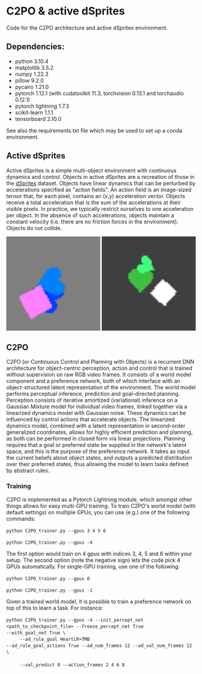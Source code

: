 # C2PO & active dSprites

Code for the C2PO architecture and active dSprites environment.

## Dependencies:
- python 3.10.4
- matplotlib 3.5.2
- numpy 1.22.3
- pillow 9.2.0
- pycairo 1.21.0
- pytorch 1.12.1 (with cudatoolkit 11.3, torchvision 0.13.1 and torchaudio 0.12.1)
- pytorch lightning 1.7.3
- scikit-learn 1.1.1
- tensorboard 2.10.0

See also the requirements.txt file which may be used to set up a conda environment.

## Active dSprites
Active dSprites is a simple multi-object environment with continuous dynamics and control. Objects in active dSprites are a recreation of those in the [dSprites](https://github.com/deepmind/dsprites-dataset) dataset. Objects have linear dynamics that can be perturbed by accelerations specified as "action fields". An action field is an image-sized tensor that, for each pixel, contains an (x,y) acceleration vector. Objects receive a total acceleration that is the sum of the accelerations at their visible pixels. In practice, we typically restrict ourselves to one acceleration per object. In the absence of such accelerations, objects maintain a constant velocity (i.e. there are no friction forces in the environment). Objects do not collide.

<img src="https://github.com/rubvber/C2PO/blob/main/img/active-dSprites-animation0.gif" width=250> <img src="https://github.com/rubvber/C2PO/blob/main/img/active-dSprites-animation1.gif" width=250>


## C2PO
C2PO (or Continuous Control and Planning with Objects) is a recurrent DNN architecture for object-centric perception, action and control that is trained without supervision on raw RGB video frames. It consists of a world model component and a preference network, both of which interface with an object-structured latent representation of the environment. The world model performs perceptual inference, prediction and goal-directed planning. Perception consists of iterative amortized (variational) inference on a Gaussian Mixture model for individual video frames, linked together via a linearized dynamics model with Gaussian noise. These dynamics can be influenced by control actions that accelerate objects. The linearized dynamics model, combined with a latent representation in second-order generalized coordinates, allows for highly efficient prediction and planning, as both can be performed in closed form via linear projections. Planning requires that a goal or preferred state be supplied in the network's latent space, and this is the purpose of the preference network. It takes as input the current beliefs about object states, and outputs a predicted distribution over their preferred states, thus allowing the model to learn tasks defined by abstract rules.


### Training
C2PO is implemented as a Pytorch Lightning module, which amongst other things allows for easy multi-GPU training. To train C2PO's world model (with default settings) on multiple GPUs, you can use (e.g.) one of the following commands:

`python C2PO_trainer.py --gpus 3 4 5 6`

`python C2PO_trainer.py --gpus -4`


The first option would train on 4 gpus with indices 3, 4, 5 and 6 within your setup. The second option (note the negative sign) lets the code pick 4 GPUs automatically. For single-GPU training, use one of the following:

`python C2PO_trainer.py --gpus 0`

`python C2PO_trainer.py --gpus -1`

Given a trained world model, it is possible to train a preference network on top of this to learn a task. For instance:

<code>python C2PO_trainer.py --gpus -4 --init_percept_net <path_to_checkpoint_file> --freeze_percept_net True --with_goal_net True \ <br>
&emsp;&emsp;&emsp; --ad_rule_goal HeartLR+TMB --ad_rule_goal_actions True --ad_num_frames 12 --ad_val_num_frames 12 \ <br>
&emsp;&emsp;&emsp; --val_predict 0 --action_frames 2 4 6 8 </code>

